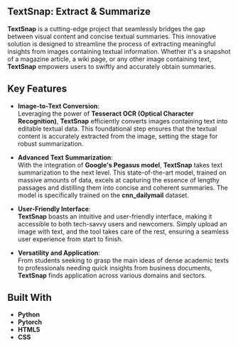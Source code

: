 ## TextSnap: Extract & Summarize

**TextSnap** is a cutting-edge project that seamlessly bridges the gap between visual content and concise textual summaries. This innovative solution is designed to streamline the process of extracting meaningful insights from images containing textual information. Whether it's a snapshot of a magazine article, a wiki page, or any other image containing text, **TextSnap** empowers users to swiftly and accurately obtain summaries.

## Key Features

- **Image-to-Text Conversion**:  
  Leveraging the power of **Tesseract OCR (Optical Character Recognition)**, **TextSnap** efficiently converts images containing text into editable textual data. This foundational step ensures that the textual content is accurately extracted from the image, setting the stage for robust summarization.

- **Advanced Text Summarization**:  
  With the integration of **Google's Pegasus model**, **TextSnap** takes text summarization to the next level. This state-of-the-art model, trained on massive amounts of data, excels at capturing the essence of lengthy passages and distilling them into concise and coherent summaries. The model is specifically trained on the **cnn_dailymail** dataset.

- **User-Friendly Interface**:  
  **TextSnap** boasts an intuitive and user-friendly interface, making it accessible to both tech-savvy users and newcomers. Simply upload an image with text, and the tool takes care of the rest, ensuring a seamless user experience from start to finish.

- **Versatility and Application**:  
  From students seeking to grasp the main ideas of dense academic texts to professionals needing quick insights from business documents, **TextSnap** finds application across various domains and sectors.

## Built With

- **Python**
- **Pytorch**
- **HTML5**
- **CSS**
